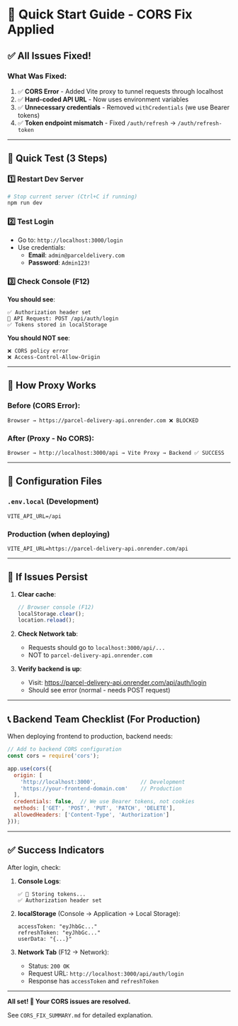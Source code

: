 # 🚀 Quick Start Guide - CORS Fix Applied

## ✅ All Issues Fixed!

### What Was Fixed:
1. ✅ **CORS Error** - Added Vite proxy to tunnel requests through localhost
2. ✅ **Hard-coded API URL** - Now uses environment variables
3. ✅ **Unnecessary credentials** - Removed `withCredentials` (we use Bearer tokens)
4. ✅ **Token endpoint mismatch** - Fixed `/auth/refresh` → `/auth/refresh-token`

---

## 🎯 Quick Test (3 Steps)

### 1️⃣ Restart Dev Server
```powershell
# Stop current server (Ctrl+C if running)
npm run dev
```

### 2️⃣ Test Login
- Go to: `http://localhost:3000/login`
- Use credentials:
  - **Email**: `admin@parceldelivery.com`
  - **Password**: `Admin123!`

### 3️⃣ Check Console (F12)
**You should see**:
```
✅ Authorization header set
📡 API Request: POST /api/auth/login
✅ Tokens stored in localStorage
```

**You should NOT see**:
```
❌ CORS policy error
❌ Access-Control-Allow-Origin
```

---

## 📡 How Proxy Works

### Before (CORS Error):
```
Browser → https://parcel-delivery-api.onrender.com ❌ BLOCKED
```

### After (Proxy - No CORS):
```
Browser → http://localhost:3000/api → Vite Proxy → Backend ✅ SUCCESS
```

---

## 🔧 Configuration Files

### `.env.local` (Development)
```env
VITE_API_URL=/api
```

### Production (when deploying)
```env
VITE_API_URL=https://parcel-delivery-api.onrender.com/api
```

---

## 🐛 If Issues Persist

1. **Clear cache**:
   ```javascript
   // Browser console (F12)
   localStorage.clear();
   location.reload();
   ```

2. **Check Network tab**:
   - Requests should go to `localhost:3000/api/...`
   - NOT to `parcel-delivery-api.onrender.com`

3. **Verify backend is up**:
   - Visit: https://parcel-delivery-api.onrender.com/api/auth/login
   - Should see error (normal - needs POST request)

---

## 📞 Backend Team Checklist (For Production)

When deploying frontend to production, backend needs:

```javascript
// Add to backend CORS configuration
const cors = require('cors');

app.use(cors({
  origin: [
    'http://localhost:3000',              // Development
    'https://your-frontend-domain.com'    // Production
  ],
  credentials: false,  // We use Bearer tokens, not cookies
  methods: ['GET', 'POST', 'PUT', 'PATCH', 'DELETE'],
  allowedHeaders: ['Content-Type', 'Authorization']
}));
```

---

## ✅ Success Indicators

After login, check:

1. **Console Logs**:
   ```
   ✅ 💾 Storing tokens...
   ✅ Authorization header set
   ```

2. **localStorage** (Console → Application → Local Storage):
   ```
   accessToken: "eyJhbGc..."
   refreshToken: "eyJhbGc..."
   userData: "{...}"
   ```

3. **Network Tab** (F12 → Network):
   - Status: `200 OK`
   - Request URL: `http://localhost:3000/api/auth/login`
   - Response has `accessToken` and `refreshToken`

---

**All set! 🎉 Your CORS issues are resolved.**

See `CORS_FIX_SUMMARY.md` for detailed explanation.
